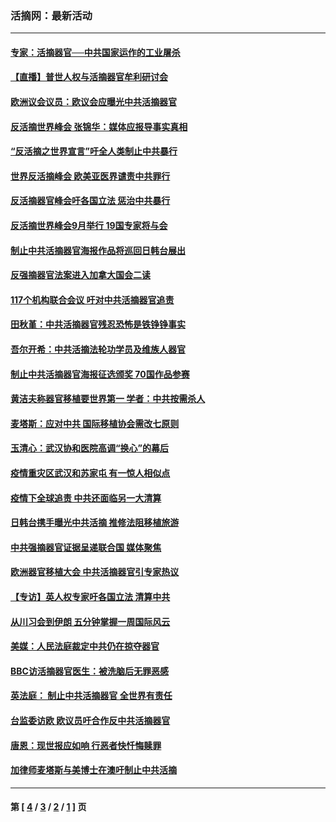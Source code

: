 ### 活摘网：最新活动
---
#### [专家：活摘器官──中共国家运作的工业屠杀](../../pages/nf5883/n13761178.md?06240430) 
#### [【直播】普世人权与活摘器官牟利研讨会](../../pages/nf5883/n13425146.md?06240430) 
#### [欧洲议会议员：欧议会应曝光中共活摘器官](../../pages/nf5883/n13336571.md?06240430) 
#### [反活摘世界峰会 张锦华：媒体应报导事实真相](../../pages/nf5883/n13278502.md?06240430) 
#### [“反活摘之世界宣言”吁全人类制止中共暴行](../../pages/nf5883/n13259730.md?06240430) 
#### [世界反活摘峰会 欧美亚医界谴责中共罪行](../../pages/nf5883/n13253550.md?06240430) 
#### [反活摘器官峰会吁各国立法 惩治中共暴行](../../pages/nf5883/n13245052.md?06240430) 
#### [反活摘世界峰会9月举行 19国专家将与会](../../pages/nf5883/n13201492.md?06240430) 
#### [制止中共活摘器官海报作品将巡回日韩台展出](../../pages/nf5883/n13177791.md?06240430) 
#### [反强摘器官法案进入加拿大国会二读](../../pages/nf5883/n13033450.md?06240430) 
#### [117个机构联合会议 吁对中共活摘器官追责](../../pages/nf5883/n12775087.md?06240430) 
#### [田秋堇：中共活摘器官残忍恐怖是铁铮铮事实](../../pages/nf5883/n12702148.md?06240430) 
#### [吾尔开希：中共活摘法轮功学员及维族人器官](../../pages/nf5883/n12693197.md?06240430) 
#### [制止中共活摘器官海报征选颁奖 70国作品参赛](../../pages/nf5883/n12692050.md?06240430) 
#### [黄洁夫称器官移植要世界第一 学者：中共按需杀人](../../pages/nf5883/n12572329.md?06240430) 
#### [麦塔斯：应对中共 国际移植协会需改七原则](../../pages/nf5883/n12514711.md?06240430) 
#### [玉清心：武汉协和医院高调“换心”的幕后](../../pages/nf5883/n12298730.md?06240430) 
#### [疫情重灾区武汉和苏家屯 有一惊人相似点](../../pages/nf5883/n12150824.md?06240430) 
#### [疫情下全球追责 中共还面临另一大清算](../../pages/nf5883/n12070397.md?06240430) 
#### [日韩台携手曝光中共活摘 推修法阻移植旅游](../../pages/nf5883/n11712046.md?06240430) 
#### [中共强摘器官证据呈递联合国 媒体聚焦](../../pages/nf5883/n11546426.md?06240430) 
#### [欧洲器官移植大会 中共活摘器官引专家热议](../../pages/nf5883/n11539095.md?06240430) 
#### [【专访】英人权专家吁各国立法 清算中共](../../pages/nf5883/n11367315.md?06240430) 
#### [从川习会到伊朗 五分钟掌握一周国际风云](../../pages/nf5883/n11338520.md?06240430) 
#### [美媒：人民法庭裁定中共仍在掠夺器官](../../pages/nf5883/n11334897.md?06240430) 
#### [BBC访活摘器官医生：被洗脑后无罪恶感](../../pages/nf5883/n11335935.md?06240430) 
#### [英法庭： 制止中共活摘器官 全世界有责任](../../pages/nf5883/n11330691.md?06240430) 
#### [台监委访欧 欧议员吁合作反中共活摘器官](../../pages/nf5883/n11109190.md?06240430) 
#### [唐恩：现世报应如响 行恶者快忏悔赎罪](../../pages/nf5883/n11104016.md?06240430) 
#### [加律师麦塔斯与美博士在澳吁制止中共活摘](../../pages/nf5883/n10724764.md?06240430) 

---
#### 第 [ [4](./4.md?06240430) / [3](./3.md?06240430) / [2](./2.md?06240430) / [1](./1.md?06240430) ] 页
